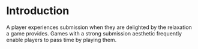 # Introduction
A player experiences submission when they are delighted by the relaxation a game provides. Games with
a strong submission aesthetic frequently enable players to pass time by playing them.
